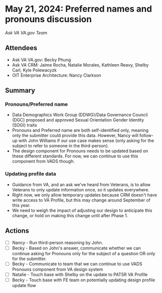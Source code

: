 # May 21, 2024:  Preferred names and pronouns discussion  
_Ask VA VA.gov Team_

## Attendees
- Ask VA VA.gov: Becky Phung
- Ask VA CRM: Jaime Rocha, Natalie Morales, Kathleen Reavy, Shelby Carl, Kyle Polewacyzk
- OIT Enterprise Architecture: Nancy Clarkson

## Summary
### Pronouns/Preferred name
- Data Demographics Work Group (DDWG)/Data Governance Council (DGC) proposed and approved Sexual Orientation Gender Identity (SOGI) traits
- Pronouns and Preferred name are both self-identified only, meaning only the submitter could provide this data. However, Nancy will follow-up with John Williams if our use case makes sense (only asking for the subject to refer to someone in the third-person). 
- The design component for Pronouns needs to be updated based on these different standards. For now, we can continue to use this component from VADS though. 

### Updating profile data
- Guidance from VA, and an ask we've heard from Veterans, is to allow Veterans to only update information once, so it updates everywhere.
- Right now, we only allow temporary updates because CRM doesn't have write access to VA Profile, but this may change around September of this year. 
- We need to weigh the impact of adjusting our design to anticipate this change, or hold on making this change until after Phase 1.

## Actions
- [ ] Nancy - Run third-person reasoning by John.
- [ ] Becky - Based on John's answer, communicate whether we can continue asking for Pronouns only for the subject of a question OR only for the submitter.
- [ ] Becky - Communicate to team that we can continue to use VADS Pronouns component from VA design system
- [ ] Natalie - Touch base with Shelby on the update to PATSR VA Profile
- [ ] Becky - Touch base with FE team on potentially updating design profile update flow
